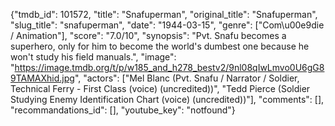{"tmdb_id": 101572, "title": "Snafuperman", "original_title": "Snafuperman", "slug_title": "snafuperman", "date": "1944-03-15", "genre": ["Com\u00e9die / Animation"], "score": "7.0/10", "synopsis": "Pvt. Snafu becomes a superhero, only for him to become the world's dumbest one because he won't study his field manuals.", "image": "https://image.tmdb.org/t/p/w185_and_h278_bestv2/9nl08qIwLmvo0U6gG89TAMAXhid.jpg", "actors": ["Mel Blanc (Pvt. Snafu / Narrator / Soldier, Technical Ferry - First Class (voice) (uncredited))", "Tedd Pierce (Soldier Studying Enemy Identification Chart (voice) (uncredited))"], "comments": [], "recommandations_id": [], "youtube_key": "notfound"}